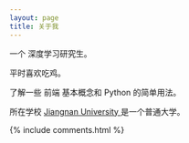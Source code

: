 ```yaml
---
layout: page
title: 关于我
---
```


一个 深度学习研究生。
<p>
平时喜欢吃鸡。
<p>
了解一些 前端 基本概念和 Python 的简单用法。

<p>

所在学校
<a target="_blank" href="http://www.jiangnan.edu.cn/"> Jiangnan University </a>
是一个普通大学。
<p>



<p>

<p>


{% include comments.html %}
